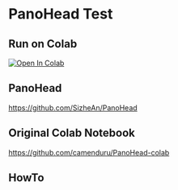 # PanoHead Test

## Run on Colab
<a target="_blank" href="https://colab.research.google.com/github/NeoClassicalRibbon/panohead-test/blob/main/PanoHead_custom_colab.ipynb">
  <img src="https://colab.research.google.com/assets/colab-badge.svg" alt="Open In Colab"/>
</a>

## PanoHead
https://github.com/SizheAn/PanoHead

## Original Colab Notebook
https://github.com/camenduru/PanoHead-colab

## HowTo
